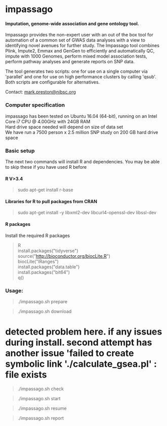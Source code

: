 # impassago  

#### Imputation, genome-wide association and gene ontology tool.  

Impassago provides the non-expert user with an out of the box tool for automation of a common set of GWAS data analyses with a view to identifying novel avenues for further study. The Impassago tool combines Plink, Impute2, Emmax and GenGen to efficiently and automatically QC, impute with 1000 Genomes, perform mixed model association tests, perform pathway analyses and generate reports on SNP data.

The tool generates two scripts: one for use on a single computer via 'parallel' and one for use on high performance clusters by calling 'qsub'. Both scripts are configurable for alternatives.


Contact: mark.preston@nibsc.org  

### Computer specification
impassago has been tested on Ubuntu 16.04 (64-bit), running on an Intel Core i7 CPU @ 4.00GHz with 24GB RAM  
Hard drive space needed will depend on size of data set  
We have run a 7500 person x 2.5 million SNP study on 200 GB hard drive space  

### Basic setup 
The next two commands will install R and dependencies. 
You may be able to skip these if you have used R before

#### R V>3.4
>sudo apt-get install r-base

#### Libraries for R to pull packages from CRAN
>sudo apt-get install -y libxml2-dev libcurl4-openssl-dev libssl-dev

#### R packages
Install the required R packages

> R  
> install.packages("tidyverse")  
> source("http://bioconductor.org/biocLite.R")  
> biocLite("IRanges")  
> install.packages("data.table")  
> install.packages("bit64")  
> q()

### Usage:
> ./impassago.sh prepare


> ./impassago.sh download

# detected problem here. if any issues during install. second attempt has another issue 'failed to create symbolic link './calculate_gsea.pl' : file exists

> ./impassago.sh check

> ./impassago.sh start

> ./impassago.sh resume

> ./impassago.sh report
